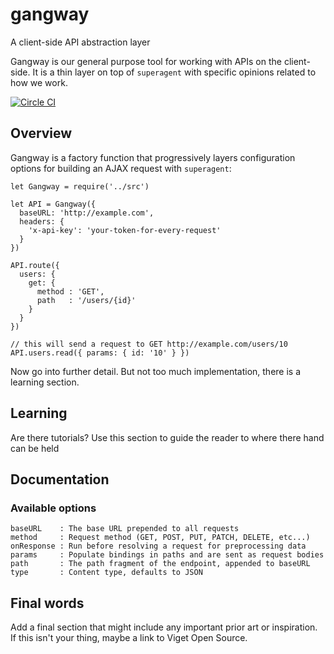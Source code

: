 # gangway

A client-side API abstraction layer

Gangway is our general purpose tool for working with APIs on the
client-side. It is a thin layer on top of `superagent` with specific
opinions related to how we work.

[![Circle CI](https://circleci.com/gh/vigetlabs/gangway.svg?style=svg&circle-token=d7c29c3bd61f3c3d671d1ba02841eb0c174d311a)](https://circleci.com/gh/vigetlabs/gangway)

## Overview

Gangway is a factory function that progressively layers configuration
options for building an AJAX request with `superagent`:

```
let Gangway = require('../src')

let API = Gangway({
  baseURL: 'http://example.com',
  headers: {
    'x-api-key': 'your-token-for-every-request'
  }
})

API.route({
  users: {
    get: {
      method : 'GET',
      path   : '/users/{id}'
    }
  }
})

// this will send a request to GET http://example.com/users/10
API.users.read({ params: { id: '10' } })
```

Now go into further detail. But not too much implementation, there is
a learning section.

## Learning

Are there tutorials? Use this section to guide the reader to where there
hand can be held

## Documentation

### Available options

```
baseURL    : The base URL prepended to all requests
method     : Request method (GET, POST, PUT, PATCH, DELETE, etc...)
onResponse : Run before resolving a request for preprocessing data
params     : Populate bindings in paths and are sent as request bodies
path       : The path fragment of the endpoint, appended to baseURL
type       : Content type, defaults to JSON
```

## Final words

Add a final section that might include any important prior art or
inspiration. If this isn't your thing, maybe a link to Viget Open
Source.
